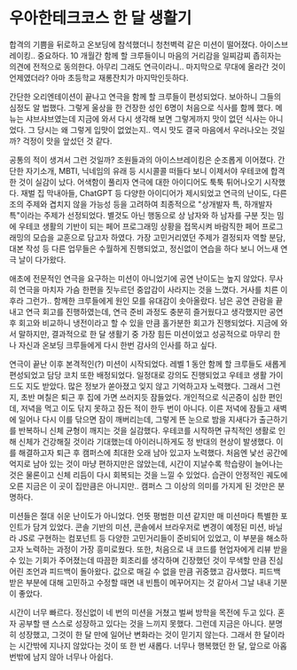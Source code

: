 # 우아한테크코스 한 달 생활기

합격의 기쁨을 뒤로하고 온보딩에 참석했더니 청천벽력 같은 미션이 떨어졌다.
아이스브레이킹.. 중요하다. 10 개월간 함께 할 크루들이니 마음의 거리감을 일찌감찌 좁히자는 의견에 전적으로 동의한다. 아무리 그래도 연극이라니.. 마지막으로 무대에 올라간 것이 언제였더라? 아마 초등학교 재롱잔치가 마지막인듯하다.

간단한 오리엔테이션이 끝나고 연극을 함께 할 크루들이 편성되었다. 보아하니 그들의 심정도 알 법했다. 그렇게 울상을 한 건장한 성인 6명이 처음으로 식사를 함께 했다. 메뉴는 샤브샤브였는데 지금에 와서 다시 생각해 보면 그렇게까지 맛이 없던 식사는 아니었다. 그 당시는 왜 그렇게 입맛이 없었는지.. 역시 맛도 결국 마음에서 우러나오는 것일까? 걱정이 맛을 앞섰던 것 같다.

공통의 적이 생겨서 그런 것일까? 조원들과의 아이스브레이킹은 순조롭게 이어졌다. 간단한 자기소개, MBTI, 닉네임의 유래 등 시시콜콜 떠들다 보니 이제서야 우테코에 합격한 것이 실감이 났다. 어색함이 풀리자 연극에 대한 아이디어도 툭툭 튀어나오기 시작했다. 재벌 집 막내아들, ChatGPT 등 다양한 아이디어가 제시되었고 연극의 난이도, 다른 조의 주제와 겹치지 않을 가능성 등을 고려하여 최종적으로 "상개발자 특, 하개발자 특"이라는 주제가 선정되었다. 별것도 아닌 행동으로 상 남자와 하 남자를 구분 짓는 밈에 우테코 생활의 기반이 되는 페어 프로그래밍 상황을 접목시켜 바람직한 페어 프로그래밍의 모습을 교훈으로 담고자 하였다. 가장 고민거리였던 주제가 결정되자 역할 분담, 대본 작성 등 다른 업무들은 수월하게 진행되었고, 정신없이 연습을 하다 보니 어느새 연극 날이 다가왔다.

애초에 전문적인 연극을 요구하는 미션이 아니었기에 공연 난이도는 높지 않았다. 무사히 연극을 마치자 가슴 한편을 짓누르던 중압감이 사라지는 것을 느꼈다. 거사를 치른 이후라 그런가.. 함께한 크루들에게 원인 모를 유대감이 솟아올랐다. 남은 공연 관람을 끝내고 연극 회고를 진행하였는데, 연극 준비 과정도 충분히 즐거웠다고 생각했지만 공연 후 회고와 비교하니 냉전이라고 할 수 있을 만큼 홀가분한 회고가 진행되었다. 지금에 와서 말하지만, 결과적으로 한 달 생활기 중 가장 힘든 미션이었고 성공적으로 마무리 한 나 자신과 온보딩 크루들에게 다시 한번 감사의 인사를 하고 싶다.

연극이 끝난 이후 본격적인(?) 미션이 시작되었다. 레벨 1 동안 함께 할 크루들도 새롭게 편성되었고 담당 코치 또한 배정되었다. 일정대로 강의도 진행되었고 우테코 생활 가이드도 지도 받았다. 많은 정보가 쏟아졌고 잊지 않고 기억하고자 노력했다. 그래서 그런지, 초반 며칠은 퇴근 후 집에 가면 쓰러지듯 잠들었다. 개인적으로 식곤증이 심한 편인데, 저녁을 먹고 이도 닦지 못하고 잠든 적이 한두 번이 아니다. 이른 저녁에 잠들고 새벽에 일어나 다시 이를 닦으면 잠이 깨버리는데, 그렇게 뜬 눈으로 밤을 지새다가 출근하기를 반복하니 신체 균형이 깨지는 것을 실감했다. 우테코를 시작하면 규칙적인 생활로 인해 신체가 건강해질 것이라 기대했는데 아이러니하게도 정 반대의 현상이 발생했다. 이를 해결하고자 퇴근 후 캠퍼스에 최대한 오래 남아 있고자 노력했다. 처음엔 낯선 공간에 억지로 남아 있는 것이 마냥 편하지만은 않았는데, 시간이 지날수록 학습량이 늘어나는 것은 물론이고 신체 리듬이 다시 회복되는 것을 느낄 수 있었다. 습관이 안정적인 궤도에 오른 지금은 이 곳이 집만큼은 아니지만.. 캠퍼스 그 이상의 의미를 가지게 된 것만은 분명하다.

미션들은 절대 쉬운 난이도가 아니었다. 언뜻 평범한 미션 같지만 매 미션마다 특별한 포인트가 담겨 있었다. 콘솔 기반의 미션, 콘솔에서 브라우저로 변경이 예정된 미션, 바닐라 JS로 구현하는 컴포넌트 등 다양한 고민거리들이 준비되어 있었고, 이 부분을 해소하고자 노력하는 과정이 가장 흥미로웠다. 또한, 처음으로 내 코드를 현업자에게 리뷰 받을 수 있는 기회가 주어졌는데 따끔한 회초리를 생각하며 긴장했던 것이 무색할 만큼 진심 어린 조언과 피드백이 돌아왔다. 값으로 매길 수 없을 만큼 귀중했고 감사했다. 피드백 받은 부분에 대해 고민하고 수정할 때면 내 빈틈이 메꾸어지는 것 같아서 그날 내내 기분이 좋았다.

시간이 너무 빠르다. 정신없이 네 번의 미션을 거쳤고 벌써 방학을 목전에 두고 있다. 혼자 공부할 땐 스스로 성장하고 있다는 것을 느끼지 못했다. 그런데 지금은 아니다. 분명히 성장했고, 그것이 한 달 만에 일어난 변화라는 것이 믿기지 않는다. 그래서 한 달이라는 시간밖에 지나지 않았다는 것이 또 한 번 새롭다. 너무나 행복했던 한 달, 앞으로 아홉 번밖에 남지 않아 너무나 아쉽다.

